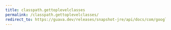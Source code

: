```yaml
---
title: classpath.gettoplevelclasses
permalink: /classpath.gettoplevelclasses/
redirect_to: https://guava.dev/releases/snapshot-jre/api/docs/com/google/common/reflect/ClassPath.html#getTopLevelClasses--
---
```

